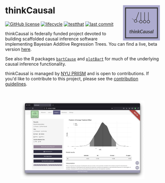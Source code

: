 # thinkCausal <img src="thinkCausal/www/img/logo/thinkCausal_logo.png" align="right" width="120" />

<!-- badges: start -->
[![GitHub license](https://img.shields.io/github/license/gperrett/thinkCausal_dev?style=flat-square)](https://github.com/gperrett/thinkCausal_dev/blob/master/LICENSE)
[![lifecycle](https://img.shields.io/badge/lifecycle-experimental-orange.svg?style=flat-square)]()
[![testthat](https://img.shields.io/github/workflow/status/gperrett/thinkCausal_dev/test-functions/master?label=testthat&style=flat-square)](https://github.com/gperrett/thinkCausal_dev/actions)
[![last commit](https://img.shields.io/github/last-commit/gperrett/thinkCausal_dev?style=flat-square)](https://github.com/gperrett/thinkCausal_dev/commits/master)

<!-- badges: end -->

thinkCausal is federally funded project devoted to building scaffolded causal inference software implementing Bayesian Additive Regression Trees. You can find a live, beta version [here](https://apsta.shinyapps.io/thinkCausal/).

See also the R packages [`bartCause`](https://github.com/vdorie/bartCause) and [`plotBart`](https://github.com/joemarlo/plotBart) for much of the underlying causal inference functionality.

thinkCausal is managed by [NYU PRIISM](https://steinhardt.nyu.edu/priism) and is open to contributions. If you'd like to contribute to this project, please see the [contribution guidelines](/.github/CONTRIBUTING.md).

<br>
<p align="center">
<img src="screenshot.png" width=80%>
</p>
<br>
